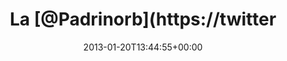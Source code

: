 ---
retweeted: false
source: <a href="http://twitter.com" rel="nofollow">Twitter Web Client</a>
entities:
  hashtags: []
  symbols: []
  user_mentions:
  - name: Padrino Framework
    screen_name: padrinorb
    indices:
    - '3'
    - '13'
    id_str: '112162042'
    id: '112162042'
  urls:
  - url: http://t.co/4vvLl8ht
    expanded_url: http://open.spotify.com/album/3yuxlhplgg2H7dJU4yLpdu
    display_url: open.spotify.com/album/3yuxlhpl…
    indices:
    - '23'
    - '43'
display_text_range:
- '0'
- '43'
favorite_count: '1'
id_str: '292991096034832384'
truncated: false
retweet_count: '0'
id: '292991096034832384'
possibly_sensitive: false
created_at: Sun Jan 20 13:44:55 +0000 2013
favorited: false
full_text: La [@Padrinorb](https://twitter.com/Padrinorb) Trilogía
lang: es
quote_url: http://open.spotify.com/album/3yuxlhplgg2H7dJU4yLpdu
tags:
- pesos:twitter
date: '2013-01-20T13:44:55+00:00'
src: https://twitter.com/bascht/status/292991096034832384
original_url: https://twitter.com/bascht/status/292991096034832384
type: twitter_tweet
text: La [@Padrinorb](https://twitter.com/Padrinorb) Trilogía
title: La [@Padrinorb](https://twitter

---